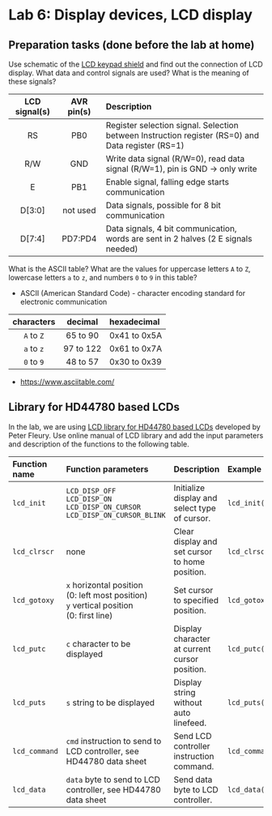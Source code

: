 # Lab 6: Display devices, LCD display

## Preparation tasks (done before the lab at home)

Use schematic of the [LCD keypad shield](../../Docs/arduino_shield.pdf) and find out the connection of LCD display. What data and control signals are used? What is the meaning of these signals?

   | **LCD signal(s)** | **AVR pin(s)** | **Description** |
   | :-: | :-: | :-- |
   | RS | PB0 | Register selection signal. Selection between Instruction register (RS=0) and Data register (RS=1) |
   | R/W | GND | Write data signal (R/W=0), read data signal (R/W=1), pin is GND -> only write |
   | E | PB1 | Enable signal, falling edge starts communication |
   | D[3:0] | not used | Data signals, possible for 8 bit communication |
   | D[7:4] | PD7:PD4 | Data signals, 4 bit communication, words are sent in 2 halves (2 E signals needed) |

What is the ASCII table? What are the values for uppercase letters `A` to `Z`, lowercase letters `a` to `z`, and numbers `0` to `9` in this table?

   - ASCII (American Standard Code) - character encoding standard for electronic communication
   
   | **characters** | **decimal** | **hexadecimal** |
   | :-: | :-: | :-- |
   | `A` to `Z` | 65 to 90 | 0x41 to 0x5A |
   | `a` to `z` | 97 to 122 | 0x61 to 0x7A |
   | `0` to `9` | 48 to 57 | 0x30 to 0x39 |        
   - https://www.asciitable.com/

## Library for HD44780 based LCDs

In the lab, we are using [LCD library for HD44780 based LCDs](http://www.peterfleury.epizy.com/avr-software.html) developed by Peter Fleury. Use online manual of LCD library and add the input parameters and description of the functions to the following table.

   | **Function name** | **Function parameters** | **Description** | **Example** |
   | :-- | :-- | :-- | :-- |
   | `lcd_init` | `LCD_DISP_OFF`<br>`LCD_DISP_ON`<br>`LCD_DISP_ON_CURSOR`<br>`LCD_DISP_ON_CURSOR_BLINK` | Initialize display and select type of cursor. | `lcd_init(LCD_DISP_OFF);` |
   | `lcd_clrscr` |none | Clear display and set cursor to home position. | `lcd_clrscr();` |
   | `lcd_gotoxy` | `x` horizontal position <br> (0: left most position) <br> `y` vertical position <br> (0: first line)| Set cursor to specified position. | `lcd_gotoxy(x,y);` |
   | `lcd_putc` | `c`	character to be displayed | Display character at current cursor position. | `lcd_putc(c);` |
   | `lcd_puts` | `s`	string to be displayed | Display string without auto linefeed. | `lcd_puts(s);` |
   | `lcd_command` | `cmd` instruction to send to LCD controller, see HD44780 data sheet | Send LCD controller instruction command. | `lcd_command(cmd);` |
   | `lcd_data` | `data`	byte to send to LCD controller, see HD44780 data sheet | Send data byte to LCD controller. | `lcd_data(data);` |
